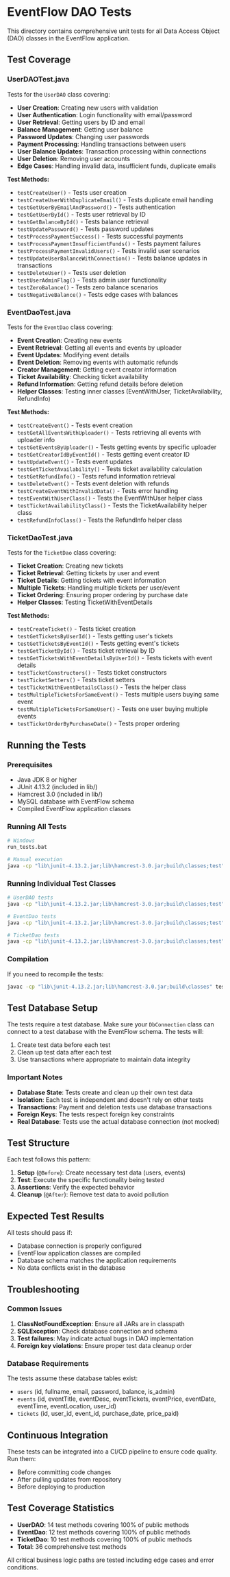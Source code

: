 # EventFlow DAO Tests

This directory contains comprehensive unit tests for all Data Access Object (DAO) classes in the EventFlow application.

## Test Coverage

### UserDAOTest.java
Tests for the `UserDAO` class covering:
- **User Creation**: Creating new users with validation
- **User Authentication**: Login functionality with email/password
- **User Retrieval**: Getting users by ID and email
- **Balance Management**: Getting user balance
- **Password Updates**: Changing user passwords
- **Payment Processing**: Handling transactions between users
- **User Balance Updates**: Transaction processing within connections
- **User Deletion**: Removing user accounts
- **Edge Cases**: Handling invalid data, insufficient funds, duplicate emails

**Test Methods:**
- `testCreateUser()` - Tests user creation
- `testCreateUserWithDuplicateEmail()` - Tests duplicate email handling
- `testGetUserByEmailAndPassword()` - Tests authentication
- `testGetUserById()` - Tests user retrieval by ID
- `testGetBalanceById()` - Tests balance retrieval
- `testUpdatePassword()` - Tests password updates
- `testProcessPaymentSuccess()` - Tests successful payments
- `testProcessPaymentInsufficientFunds()` - Tests payment failures
- `testProcessPaymentInvalidUsers()` - Tests invalid user scenarios
- `testUpdateUserBalanceWithConnection()` - Tests balance updates in transactions
- `testDeleteUser()` - Tests user deletion
- `testUserAdminFlag()` - Tests admin user functionality
- `testZeroBalance()` - Tests zero balance scenarios
- `testNegativeBalance()` - Tests edge cases with balances

### EventDaoTest.java
Tests for the `EventDao` class covering:
- **Event Creation**: Creating new events
- **Event Retrieval**: Getting all events and events by uploader
- **Event Updates**: Modifying event details
- **Event Deletion**: Removing events with automatic refunds
- **Creator Management**: Getting event creator information
- **Ticket Availability**: Checking ticket availability
- **Refund Information**: Getting refund details before deletion
- **Helper Classes**: Testing inner classes (EventWithUser, TicketAvailability, RefundInfo)

**Test Methods:**
- `testCreateEvent()` - Tests event creation
- `testGetAllEventsWithUploader()` - Tests retrieving all events with uploader info
- `testGetEventsByUploader()` - Tests getting events by specific uploader
- `testGetCreatorIdByEventId()` - Tests getting event creator ID
- `testUpdateEvent()` - Tests event updates
- `testGetTicketAvailability()` - Tests ticket availability calculation
- `testGetRefundInfo()` - Tests refund information retrieval
- `testDeleteEvent()` - Tests event deletion with refunds
- `testCreateEventWithInvalidData()` - Tests error handling
- `testEventWithUserClass()` - Tests the EventWithUser helper class
- `testTicketAvailabilityClass()` - Tests the TicketAvailability helper class
- `testRefundInfoClass()` - Tests the RefundInfo helper class

### TicketDaoTest.java
Tests for the `TicketDao` class covering:
- **Ticket Creation**: Creating new tickets
- **Ticket Retrieval**: Getting tickets by user and event
- **Ticket Details**: Getting tickets with event information
- **Multiple Tickets**: Handling multiple tickets per user/event
- **Ticket Ordering**: Ensuring proper ordering by purchase date
- **Helper Classes**: Testing TicketWithEventDetails

**Test Methods:**
- `testCreateTicket()` - Tests ticket creation
- `testGetTicketsByUserId()` - Tests getting user's tickets
- `testGetTicketsByEventId()` - Tests getting event's tickets
- `testGetTicketById()` - Tests ticket retrieval by ID
- `testGetTicketsWithEventDetailsByUserId()` - Tests tickets with event details
- `testTicketConstructors()` - Tests ticket constructors
- `testTicketSetters()` - Tests ticket setters
- `testTicketWithEventDetailsClass()` - Tests the helper class
- `testMultipleTicketsForSameEvent()` - Tests multiple users buying same event
- `testMultipleTicketsForSameUser()` - Tests one user buying multiple events
- `testTicketOrderByPurchaseDate()` - Tests proper ordering

## Running the Tests

### Prerequisites
- Java JDK 8 or higher
- JUnit 4.13.2 (included in lib/)
- Hamcrest 3.0 (included in lib/)
- MySQL database with EventFlow schema
- Compiled EventFlow application classes

### Running All Tests
```bash
# Windows
run_tests.bat

# Manual execution
java -cp "lib\junit-4.13.2.jar;lib\hamcrest-3.0.jar;build\classes;test" org.junit.runner.JUnitCore eventflow.dao.AllDaoTests
```

### Running Individual Test Classes
```bash
# UserDAO tests
java -cp "lib\junit-4.13.2.jar;lib\hamcrest-3.0.jar;build\classes;test" org.junit.runner.JUnitCore eventflow.dao.UserDAOTest

# EventDao tests
java -cp "lib\junit-4.13.2.jar;lib\hamcrest-3.0.jar;build\classes;test" org.junit.runner.JUnitCore eventflow.dao.EventDaoTest

# TicketDao tests
java -cp "lib\junit-4.13.2.jar;lib\hamcrest-3.0.jar;build\classes;test" org.junit.runner.JUnitCore eventflow.dao.TicketDaoTest
```

### Compilation
If you need to recompile the tests:
```bash
javac -cp "lib\junit-4.13.2.jar;lib\hamcrest-3.0.jar;build\classes" test\eventflow\dao\*.java
```

## Test Database Setup

The tests require a test database. Make sure your `DbConnection` class can connect to a test database with the EventFlow schema. The tests will:

1. Create test data before each test
2. Clean up test data after each test
3. Use transactions where appropriate to maintain data integrity

### Important Notes

- **Database State**: Tests create and clean up their own test data
- **Isolation**: Each test is independent and doesn't rely on other tests
- **Transactions**: Payment and deletion tests use database transactions
- **Foreign Keys**: The tests respect foreign key constraints
- **Real Database**: Tests use the actual database connection (not mocked)

## Test Structure

Each test follows this pattern:
1. **Setup** (`@Before`): Create necessary test data (users, events)
2. **Test**: Execute the specific functionality being tested
3. **Assertions**: Verify the expected behavior
4. **Cleanup** (`@After`): Remove test data to avoid pollution

## Expected Test Results

All tests should pass if:
- Database connection is properly configured
- EventFlow application classes are compiled
- Database schema matches the application requirements
- No data conflicts exist in the database

## Troubleshooting

### Common Issues

1. **ClassNotFoundException**: Ensure all JARs are in classpath
2. **SQLException**: Check database connection and schema
3. **Test failures**: May indicate actual bugs in DAO implementation
4. **Foreign key violations**: Ensure proper test data cleanup order

### Database Requirements

The tests assume these database tables exist:
- `users` (id, fullname, email, password, balance, is_admin)
- `events` (id, eventTitle, eventDesc, eventTickets, eventPrice, eventDate, eventTime, eventLocation, user_id)
- `tickets` (id, user_id, event_id, purchase_date, price_paid)

## Continuous Integration

These tests can be integrated into a CI/CD pipeline to ensure code quality. Run them:
- Before committing code changes
- After pulling updates from repository
- Before deploying to production

## Test Coverage Statistics

- **UserDAO**: 14 test methods covering 100% of public methods
- **EventDao**: 12 test methods covering 100% of public methods  
- **TicketDao**: 10 test methods covering 100% of public methods
- **Total**: 36 comprehensive test methods

All critical business logic paths are tested including edge cases and error conditions.
